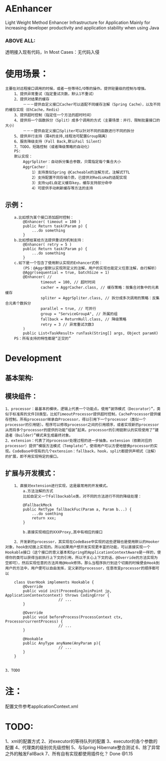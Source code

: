 # AEnhancer
Light Weight Method Enhancer Infrastructure for Application
Mainly for increasing developer productivity and application stability when using Java

### ABOVE ALL:
透明接入现有代码，In Most Cases：无代码入侵

# 使用场景：
```
主要在对远程接口调用的时候，或者一些等待I/O等的操作。提供轻量级的控制与增强。
	1、提供异常重试（指定重试次数，默认1不重试）
	2、提供对结果的缓存
		－－－提供自定义接口Cacher可以适配不同缓存注解（Spring Cache），以及不同的缓存实现（EhCache，Redis）
	3、提供超时控制（指定任一个方法的超时时间）
	4、提供将一个函数拆分（Split）成多个调用的方式（主要场景：并行、限制批量接口的大小）
		－－－提供自定义接口Spliter可以针对不同的函数进行不同的拆分
	5、提供并行支持（需4的支持,线程池可配置Group隔离）
	6、服务降级支持（Fall Back,默认Fail Silent）
	7、TODO，短路控制（或者降级策略的自动化）
	PS:
	默认实现：
		AggrSpliter：自动拆分集合参数，只需指定每个集合大小
		AggrCacher：
			1）支持类似Spring @Cacheable的注解方式，注解式TTL
    		2）支持配置不同存储介质，已提供对RedisHa的适配实现
    		3）支持spEL自定义缓存key，缓存支持部分命中
			4）可提供手动刷新缓存等方法的支持
```

## 示例：

```
	a.比如想为某个接口添加超时控制：
		@Enhancer( timeout = 100 )
		public Return task(Param p) {
			...do something
		}
	b.比如想给某给方法提供重试的机制支持：
		@Enhancer( retry = 5 )
		public Return task(Param p) {
			...do something
		}
	c.如下是一个包含了使用默认实现的Enhancer式例：
		(PS：@Aggr是默认实现所定义的注解，用户的实现也能定义任意注解，自行解析）
		@Aggr(sequential = true, batchSize = 1)
    	@Enhancer( //
        	    timeout = 100, // 超时时间
           		cacher = AggrCacher.class, // 缓存策略：按集合对象中的元素缓存
            	spliter = AggrSpliter.class, // 拆分成多次调用的策略：反集合元素个数拆分
            	parallel = true, // 可并行
            	group = "ServiceGroupA", // 所属的组
            	fallback = ReturnNull.class, // 降级策略
            	retry = 3 // 异常重试次数3
    	)
    	public List<TaskResult> runTask(String[] args, Object paramX)
	PS：所有支持的特性都是“正交的”
```

# Development
##	基本架构:

##	模块组件：	
	1、processor：最基本的模块，逻辑上代表一个功能点。使用“装饰模式（Decorator）”，类似于标准库的文件IO类型。比如TimeoutProcessor提供超时控制，CacheProcessor提供缓存控制。所有processor继承自Processor，得以引用下一个processor（类似一个processor的引用链）。程序可以修改processor之间的引用顺序，或者实现新的processor从而将多个processor的提供的功能“组装”起来。processor的引用链默认的实现使用了“建造者（Builder）”模式来生成最终对象。
	2、extension：代表了对processor处理过程的进一步抽象。extension（依赖对应的processor）提供“模版方法模式（Template）”，使得用户可以方便地替换processor的实现。CodeBase中现有的几个extension：fallback，hook，split都提供声明式（注解）的扩展，即不用实现特定的接口。
	
## 扩展与开发模式：
```
	1、直接对extension进行实现，这是最常用的开发模式。
		a.方法注解的方式
		比如自定义一个Fallbackable类，对不同的方法进行不同的降级处理：
		
    	@FallbackMock
		public RetType fallbackFuc(Param a, Param b...) {
			...do somthing 
    	    return xxx;
		}
   		
   		b.直接实现相应的XXXProxy,其中有相应的接口
```
```
	2、开发新的processor，其实现在CodeBase中实现的这些逻辑也是使用默认的Hooker对象，hook到切面上实现的。所以如果用户想开发实现更丰富的功能，可以直接实现一个Hookable接口（这个接口的意义基本和Spring的ApplicationContextAware是一样的，使得你的类可以获得当前执行上下文的引用，所以不关心上下文的话，@Override的方法实现为空即可），然后实现任意的方法并用@Hook修饰。那么当程序执行到这个切面的时候便会Hook到用户的方法中，用户便可以自由发挥，定义新的processor，任意改变processor的顺序都可以
	
	class UserHook implements Hookable {
		@Override
		public void init(ProceedingJoinPoint jp, ApplicationContextcontext) throws CodingError {
						// ...
		}
                   
		@Override
		public void beforeProcess(ProcessContext ctx, ProcessorcurrentProcess) {
						// ...
		}
                    
		@Hookable
		public AnyType anyName(AnyParam p){
                     	// ...
		}
	}
	
```
	3、TODO


# 注：
配置文件参考applicationContext.xml

# TODO: 
1、xml的配置方式
2、对executor的等待队列的配置
3、executor的各个参数的配置
4、代理类的级别优先级控制
5、与Spring Hibernate整合测试
6、除了异常之外的触发FallBack 
7、所有自有实现都使用插件化？ Done @1.15

